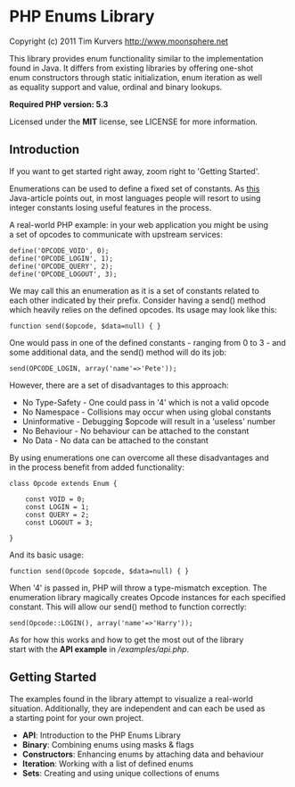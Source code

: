 PHP Enums Library
=================

Copyright (c) 2011 Tim Kurvers <http://www.moonsphere.net>

This library provides enum functionality similar to the implementation  
found in Java. It differs from existing libraries by offering one-shot  
enum constructors through static initialization, enum iteration as well  
as equality support and value, ordinal and binary lookups.  

**Required PHP version: 5.3**

Licensed under the **MIT** license, see LICENSE for more information.


Introduction
------------

If you want to get started right away, zoom right to 'Getting Started'.  

Enumerations can be used to define a fixed set of constants. As [this](http://download.oracle.com/javase/1,5.0/docs/guide/language/enums.html)  
Java-article points out, in most languages people will resort to using  
integer constants losing useful features in the process.

A real-world PHP example: in your web application you might be using  
a set of opcodes to communicate with upstream services:
	
	define('OPCODE_VOID', 0);
    define('OPCODE_LOGIN', 1);
    define('OPCODE_QUERY', 2);
    define('OPCODE_LOGOUT', 3);

We may call this an enumeration as it is a set of constants related to  
each other indicated by their prefix. Consider having a send() method  
which heavily relies on the defined opcodes. Its usage may look like this:  

    function send($opcode, $data=null) { } 

One would pass in one of the defined constants - ranging from 0 to 3 - and  
some additional data, and the send() method will do its job:

    send(OPCODE_LOGIN, array('name'=>'Pete'));

However, there are a set of disadvantages to this approach:

* No Type-Safety - One could pass in '4' which is not a valid opcode
* No Namespace - Collisions may occur when using global constants
* Uninformative - Debugging $opcode will result in a 'useless' number
* No Behaviour - No behaviour can be attached to the constant
* No Data - No data can be attached to the constant

By using enumerations one can overcome all these disadvantages and  
in the process benefit from added functionality:

    class Opcode extends Enum {
        
        const VOID = 0;
        const LOGIN = 1;
        const QUERY = 2;
        const LOGOUT = 3;
        
    }
    
And its basic usage:

    function send(Opcode $opcode, $data=null) { }
    
When '4' is passed in, PHP will throw a type-mismatch exception. The  
enumeration library magically creates Opcode instances for each specified  
constant. This will allow our send() method to function correctly:

    send(Opcode::LOGIN(), array('name'=>'Harry'));

As for how this works and how to get the most out of the library  
start with the **API example** in */examples/api.php*.


Getting Started
---------------

The examples found in the library attempt to visualize a real-world  
situation. Additionally, they are independent and can each be used as  
a starting point for your own project.

* **API**: Introduction to the PHP Enums Library
* **Binary**: Combining enums using masks & flags
* **Constructors**: Enhancing enums by attaching data and behaviour 
* **Iteration**: Working with a list of defined enums
* **Sets**: Creating and using unique collections of enums
